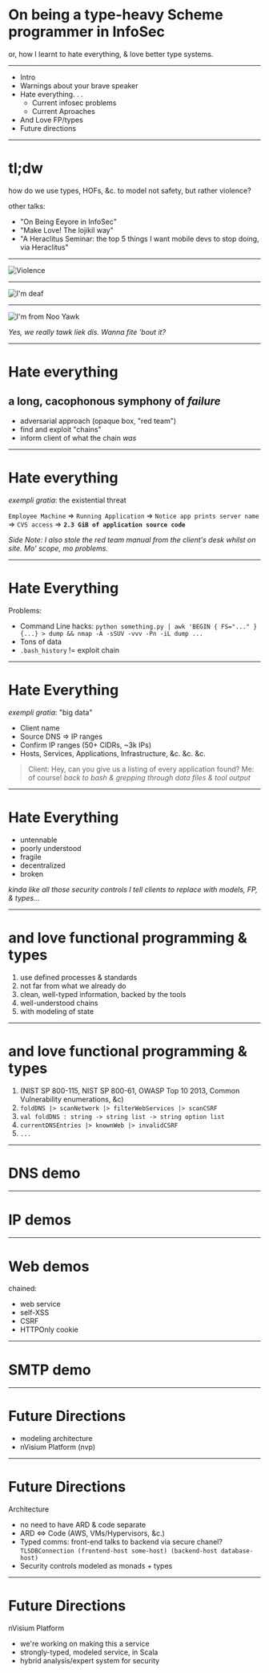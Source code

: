 # On being a type-heavy Scheme programmer in InfoSec

or, how I learnt to hate everything, & love better type systems.

---

- Intro
- Warnings about your brave speaker
- Hate everything. . . 
	- Current infosec problems
	- Current Aproaches 
- And Love FP/types
- Future directions 

---

# tl;dw

how do we use types, HOFs, &c. to model not safety, but rather violence?

other talks:

- "On Being Eeyore in InfoSec"
- "Make Love! The lojikil way"
- "A Heraclitus Seminar: the top 5 things I want mobile devs to stop doing, via Heraclitus"

---

![Violence](/Users/stefan.edwards/Code/xenophon-curryon/exploits.png)

---

![I'm deaf](/Users/stefan.edwards/Code/xenophon-curryon/deaf.jpg)

---

![I'm from Noo Yawk](/Users/stefan.edwards/Code/xenophon-curryon/nooyawk.png)

_Yes, we really tawk liek dis. Wanna fite 'bout it?_

---

# Hate everything

## a long, cacophonous symphony of _failure_

- adversarial approach (opaque box, "red team")
- find and exploit "chains"
- inform client of what the chain _was_

---

# Hate everything

_exempli gratia_: the existential threat

`Employee Machine` => `Running Application` => `Notice app prints server name` => `CVS access` => **`2.3 GiB of application source code`**


_Side Note: I also stole the red team manual from the client's desk whilst on site. Mo' scope, mo problems._

---

# Hate Everything

Problems:

- Command Line hacks: `python something.py | awk 'BEGIN { FS="..." } {...} > dump && nmap -A -sSUV -vvv -Pn -iL dump ...`
- Tons of data
- `.bash_history` != exploit chain

---

# Hate Everything

_exempli gratia_: "big data"

- Client name
- Source DNS => IP ranges
- Confirm IP ranges (50+ CIDRs, ~3k IPs)
- Hosts, Services, Applications, Infrastructure, &c. &c. &c.

> Client: Hey, can you give us a listing of every application found?
> Me: of course!
> _back to bash & grepping through data files & tool output_

---

# Hate Everything

- untennable 
- poorly understood
- fragile
- decentralized
- broken


_kinda like all those security controls I tell clients to replace with models, FP, & types..._

---

# and love functional programming & types

1. use defined processes & standards
1. not far from what we already do
1. clean, well-typed information, backed by the tools
1. well-understood chains
1. with modeling of state

---

# and love functional programming & types

1. (NIST SP 800-115, NIST SP 800-61, OWASP Top 10 2013, Common Vulnerability enumerations, &c)
1. `foldDNS |> scanNetwork |> filterWebServices |> scanCSRF`
1. `val foldDNS : string -> string list -> string option list`
1. `currentDNSEntries |> knownWeb |> invalidCSRF`
1. `...`

---

# DNS demo

---

# IP demos

---

# Web demos

chained:
- web service
- self-XSS
- CSRF
- HTTPOnly cookie

---

# SMTP demo

---

# Future Directions 

- modeling architecture
- nVisium Platform (nvp)

---

# Future Directions

Architecture 

- no need to have ARD & code separate
- ARD <=> Code (AWS, VMs/Hypervisors, &c.)
- Typed comms: front-end talks to backend via secure chanel? `TLSDBConnection (frontend-host some-host) (backend-host database-host)`
- Security controls modeled as monads + types

---

# Future Directions

nVisium Platform

- we're working on making this a service
- strongly-typed, modeled service, in Scala
- hybrid analysis/expert system for security